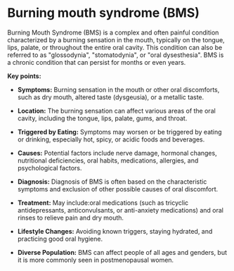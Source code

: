 # Burning mouth syndrome (BMS)

Burning Mouth Syndrome (BMS) is a complex and often painful condition characterized by a burning sensation in the mouth, typically on the tongue, lips, palate, or throughout the entire oral cavity. This condition can also be referred to as "glossodynia", "stomatodynia", or "oral dysesthesia". BMS is a chronic condition that can persist for months or even years.

**Key points:**

* **Symptoms:** Burning sensation in the mouth or other oral discomforts, such as dry mouth, altered taste (dysgeusia), or a metallic taste.

* **Location:**  The burning sensation can affect various areas of the oral cavity, including the tongue, lips, palate, gums, and throat.

* **Triggered by Eating:**  Symptoms may worsen or be triggered by eating or drinking, especially hot, spicy, or acidic foods and beverages.

* **Causes:**  Potential factors include nerve damage, hormonal changes, nutritional deficiencies, oral habits, medications, allergies, and psychological factors.

* **Diagnosis:**  Diagnosis of BMS is often based on the characteristic symptoms and exclusion of other possible causes of oral discomfort.

* **Treatment:**  May include:oral medications (such as tricyclic antidepressants, anticonvulsants, or anti-anxiety medications) and oral rinses to relieve pain and dry mouth.

* **Lifestyle Changes:**  Avoiding known triggers, staying hydrated, and practicing good oral hygiene.

* **Diverse Population:**  BMS can affect people of all ages and genders, but it is more commonly seen in postmenopausal women.

